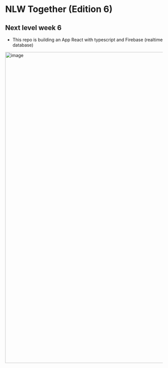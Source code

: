 # NLW Together (Edition 6)

## Next level week 6

- This repo is building an App React with typescript and Firebase (realtime database)


<img width="994" alt="image" src="https://user-images.githubusercontent.com/28296276/123060811-f6c41200-d402-11eb-8599-9027b75a2413.png">
